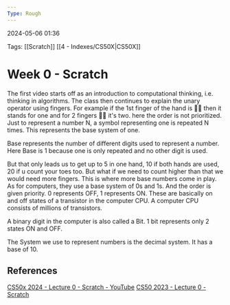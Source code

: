 ```yaml
---
Type: Rough
---
```

2024-05-06 01:36

Tags:  [[Scratch]] [[4 - Indexes/CS50X|CS50X]]


# Week 0 - Scratch

The first video starts off as an introduction to computational thinking, i.e. thinking in algorithms. 
The class then continues to explain the unary operator using fingers. For example if the 1st finger of the hand is ☝🏻 then it stands for one and for 2 fingers ✌🏻 it's two. here the order is not prioritized. Just to represent a number N, a symbol representing one is repeated N times. This represents the base system of one.

Base represents the number of different digits used to represent a number. Here Base is 1 because one is only repeated and no other digit is used. 

But that only leads us to get up to 5 in one hand, 10 if both hands are used, 20 if u count your toes too. But what if we need to count higher than that we would need more fingers. This is where more base numbers come in play. As for computers, they use a base system of 0s and 1s. And the order is given priority. 0 represents OFF, 1 represents ON. These are basically on and off states of a transistor in the computer CPU. A computer CPU consists of millions of transistors.

A binary digit in the computer is also called a Bit. 1 bit represents only 2 states ON and OFF.

The System we use to represent numbers is the decimal system. It has a base of 10.

## References

[CS50x 2024 - Lecture 0 - Scratch - YouTube](https://www.youtube.com/watch?v=3LPJfIKxwWc)
[CS50 2023 - Lecture 0 - Scratch](https://cdn.cs50.net/2023/fall/lectures/0/lecture0.pdf)
